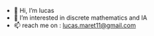 - 👋 Hi, I’m lucas
- 👀 I’m interested in discrete mathematics and IA
- 📫 reach me on : lucas.maret11@gmail.com

<!---
lu4200/lu4200 is a ✨ special ✨ repository because its `README.md` (this file) appears on your GitHub profile.
You can click the Preview link to take a look at your changes.
--->
